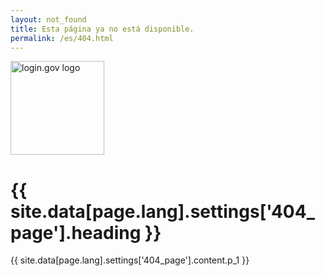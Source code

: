 ```yaml
---
layout: not_found
title: Esta página ya no está disponible.
permalink: /es/404.html
---
```


<div class="site-wrapper-inner">
  <div class="cover-container">
    <div class="masthead clearfix">
      <div class="inner">
        <img src="{{ site.baseurl }}/assets/img/logo-white.svg" width="150" alt="login.gov logo" class='masthead-brand'/>
      </div>
    </div>
    <div class="inner cover">
      <h1 class="sans-serif">
        {{ site.data[page.lang].settings['404_page'].heading }}
      </h1>
      <p class="sans-serif">
        {{ site.data[page.lang].settings['404_page'].content.p_1 }}
      </p>
    </div>
  </div>
</div>
